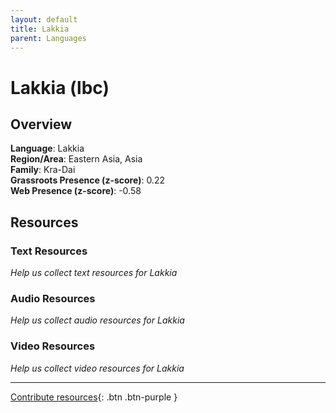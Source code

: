 ```yaml
---
layout: default
title: Lakkia
parent: Languages
---
```


# Lakkia (lbc)

## Overview

**Language**: Lakkia  
**Region/Area**: Eastern Asia, Asia  
**Family**: Kra-Dai  
**Grassroots Presence (z-score)**: 0.22  
**Web Presence (z-score)**: -0.58  

## Resources

### Text Resources
*Help us collect text resources for Lakkia*

### Audio Resources
*Help us collect audio resources for Lakkia*

### Video Resources
*Help us collect video resources for Lakkia*

---

[Contribute resources](https://forms.office.com/e/1SfLJx3u1r){: .btn .btn-purple }
